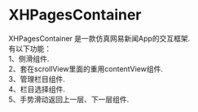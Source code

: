 XHPagesContainer
================

XHPagesContainer 是一款仿真网易新闻App的交互框架.              
有以下功能：      
1、侧滑组件.             
2、套在scrollView里面的重用contentView组件.        
3、管理栏目组件.       
4、栏目选择组件.          
5、手势滑动返回上一层、下一层组件.        

